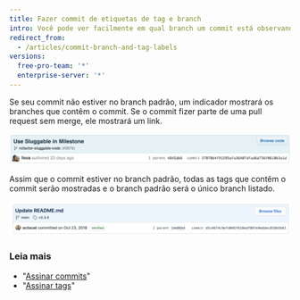 ```yaml
---
title: Fazer commit de etiquetas de tag e branch
intro: Você pode ver facilmente em qual branch um commit está observando as etiquetas abaixo do commit na página do commit.
redirect_from:
  - /articles/commit-branch-and-tag-labels
versions:
  free-pro-team: '*'
  enterprise-server: '*'
---
```


Se seu commit não estiver no branch padrão, um indicador mostrará os branches que contêm o commit. Se o commit fizer parte de uma pull request sem merge, ele mostrará um link.

![Etiqueta do branch do commit](/assets/images/help/commits/Commit-branch-label.png)

Assim que o commit estiver no branch padrão, todas as tags que contêm o commit serão mostradas e o branch padrão será o único branch listado.

![Commit-master-label](/assets/images/help/commits/Commit-master-label.png)

### Leia mais

* "[Assinar commits](/articles/signing-commits)"
* "[Assinar tags](/articles/signing-tags)"
